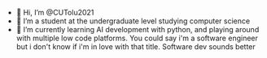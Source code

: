 - 👋 Hi, I’m @CUTolu2021
- 👀 I’m a student at the undergraduate level studying computer science
- 🌱 I’m currently learning AI development with python, and playing around with multiple low code platforms.
You could say i'm a software engineer but i don't know if i'm in love with that title.
Software dev sounds better 


<!---
CUTolu2021/CUTolu2021 is a ✨ special ✨ repository because its `README.md` (this file) appears on your GitHub profile.
You can click the Preview link to take a look at your changes.
--->

